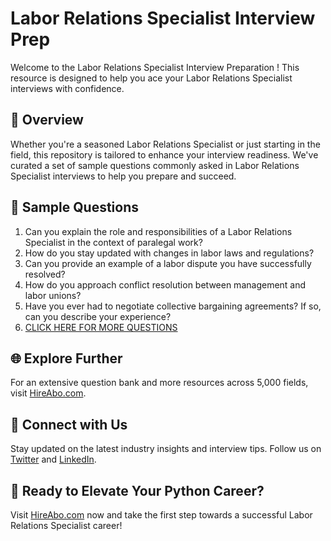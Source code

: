 # Labor Relations Specialist Interview Prep

Welcome to the Labor Relations Specialist Interview Preparation ! This resource is designed to help you ace your Labor Relations Specialist interviews with confidence.

## 🚀 Overview

Whether you're a seasoned Labor Relations Specialist or just starting in the field, this repository is tailored to enhance your interview readiness. We've curated a set of sample questions commonly asked in Labor Relations Specialist interviews to help you prepare and succeed.

## 📝 Sample Questions

1. Can you explain the role and responsibilities of a Labor Relations Specialist in the context of paralegal work?
2. How do you stay updated with changes in labor laws and regulations?
3. Can you provide an example of a labor dispute you have successfully resolved?
4. How do you approach conflict resolution between management and labor unions?
5. Have you ever had to negotiate collective bargaining agreements? If so, can you describe your experience?
6. [CLICK HERE FOR MORE QUESTIONS](https://hireabo.com/job/9_2_40/Labor%20Relations%20Specialist)

## 🌐 Explore Further

For an extensive question bank and more resources across 5,000 fields, visit [HireAbo.com](https://www.hireabo.com).

## 📱 Connect with Us

Stay updated on the latest industry insights and interview tips. Follow us on [Twitter](https://twitter.com/hireabo) and [LinkedIn](https://www.linkedin.com/in/hire-abo-3609972a8/).

## 🚀 Ready to Elevate Your Python Career?

Visit [HireAbo.com](https://www.hireabo.com) now and take the first step towards a successful Labor Relations Specialist career!